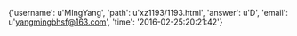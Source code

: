 {'username': u'MIngYang', 'path': u'xz1193/1193.html', 'answer': u'D', 'email': u'yangmingbhsf@163.com', 'time': '2016-02-25:20:21:42'}